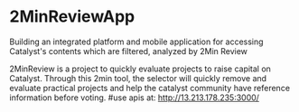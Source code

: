 # 2MinReviewApp
Building an integrated platform and mobile application for accessing Catalyst's contents which are filtered, analyzed by 2Min Review

2MinReview is a project to quickly evaluate projects to raise capital on Catalyst. Through this 2min tool, the selector will quickly remove and evaluate practical projects and help the catalyst community have reference information before voting.
#use apis at: 
http://13.213.178.235:3000/
